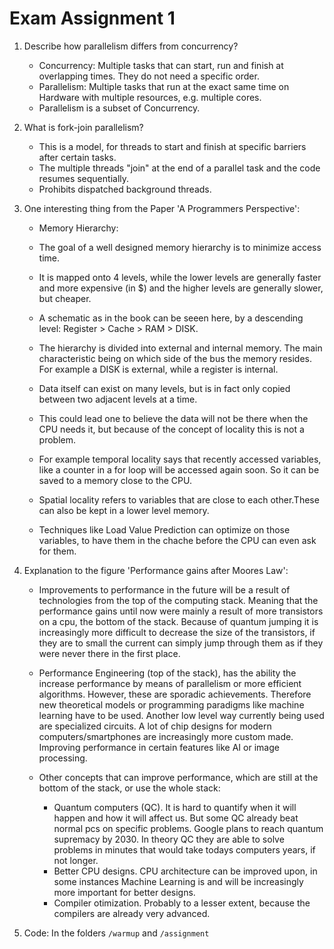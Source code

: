 # Exam Assignment 1

1. Describe how parallelism differs from concurrency?

    * Concurrency: Multiple tasks that can start, run and finish at overlapping times. They do not need a specific order. 
    * Parallelism: Multiple tasks that run at the exact same time on Hardware with multiple resources, e.g. multiple cores. 
    * Parallelism is a subset of Concurrency.

2. What is fork-join parallelism?

    * This is a model, for threads to start and finish at specific barriers after certain tasks. 
    * The multiple threads "join" at the end of a parallel task and the code resumes sequentially.
    * Prohibits dispatched background threads.

3. One interesting thing from the Paper 'A Programmers Perspective':

    * Memory Hierarchy:
    * The goal of a well designed memory hierarchy is to minimize access time.
    * It is mapped onto 4 levels, while the lower levels are generally faster and more expensive (in $) and the higher levels are generally slower, but cheaper.
    * A schematic as in the book can be seeen here, by a descending level: Register > Cache > RAM > DISK.
    * The hierarchy is divided into external and internal memory. The main characteristic being on which side of the bus the memory resides. For example a DISK is external, while a register is internal.
    * Data itself can exist on many levels, but is in fact only copied between two adjacent levels at a time.

    * This could lead one to believe the data will not be there when the CPU needs it, but because of the concept of locality this is not a problem.
    * For example temporal locality says that recently accessed variables, like a counter in a for loop will be accessed again soon. So it can be saved to a memory close to the CPU.
    * Spatial locality refers to variables that are close to each other.These can also be kept in a lower level memory. 
    * Techniques like Load Value Prediction can optimize on those variables, to have them in the chache before the CPU can even ask for them.

4. Explanation to the figure 'Performance gains after Moores Law':

    * Improvements to performance in the future will be a result of technologies from the top of the computing stack. Meaning that the performance gains until now were mainly a result of more transistors on a cpu, the bottom of the stack. Because of quantum jumping it is increasingly more difficult to decrease the size of the transistors, if they are to small the current can simply jump through them as if they were never there in the first place.
    * Performance Engineering (top of the stack), has the ability the increase performance by means of parallelism or more efficient algorithms. However, these are sporadic achievements. Therefore new theoretical models or programming paradigms like machine learning have to be used. Another low level way currently being used are specialized circuits. A lot of chip designs for modern computers/smartphones are increasingly more custom made. Improving performance in certain features like AI or image processing.

    * Other concepts that can improve performance, which are still at the bottom of the stack, or use the whole stack:
        * Quantum computers (QC). It is hard to quantify when it will happen and how it will affect us. But some QC already beat normal pcs on specific problems. Google plans to reach quantum supremacy by 2030. In theory QC they are able to solve problems in minutes that would take todays computers years, if not longer.
        * Better CPU designs. CPU architecture can be improved upon, in some instances Machine Learning is and will be increasingly more important for better designs.
        * Compiler otimization. Probably to a lesser extent, because the compilers are already very advanced.

5. Code: In the folders `/warmup` and `/assignment`

